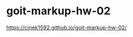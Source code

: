 # goit-markup-hw-02

<a href="https://cinek1592.github.io/goit-markup-hw-02/">https://cinek1592.github.io/goit-markup-hw-02/</a>
